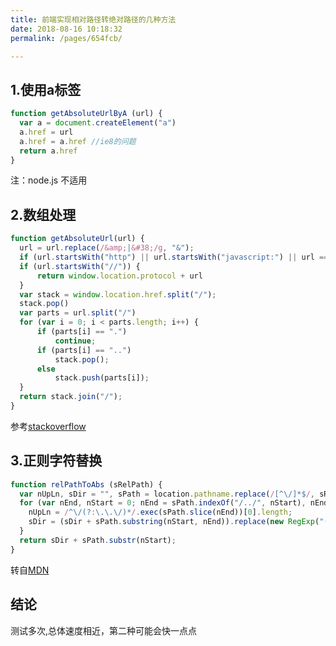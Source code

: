 ```yaml
---
title: 前端实现相对路径转绝对路径的几种方法
date: 2018-08-16 10:18:32
permalink: /pages/654fcb/

---
```


## 1.使用a标签

```js
function getAbsoluteUrlByA (url) {
  var a = document.createElement("a")
  a.href = url
  a.href = a.href //ie8的问题
  return a.href
}

```

<!--more-->

注：node.js 不适用

## 2.数组处理

```js
function getAbsoluteUrl(url) {
  url = url.replace(/&amp;|&#38;/g, "&");
  if (url.startsWith("http") || url.startsWith("javascript:") || url === "about:blank") return url;
  if (url.startsWith("//")) {
      return window.location.protocol + url
  }
  var stack = window.location.href.split("/");
  stack.pop()
  var parts = url.split("/")
  for (var i = 0; i < parts.length; i++) {
      if (parts[i] == ".")
          continue;
      if (parts[i] == "..")
          stack.pop();
      else
          stack.push(parts[i]);
  }
  return stack.join("/");
}
```
参考<a href="https://stackoverflow.com/questions/14780350/convert-relative-path-to-absolute-using-javascript">stackoverflow</a>

## 3.正则字符替换

```js
function relPathToAbs (sRelPath) {
  var nUpLn, sDir = "", sPath = location.pathname.replace(/[^\/]*$/, sRelPath.replace(/(\/|^)(?:\.?\/+)+/g, "$1"));
  for (var nEnd, nStart = 0; nEnd = sPath.indexOf("/../", nStart), nEnd > -1; nStart = nEnd + nUpLn) {
    nUpLn = /^\/(?:\.\.\/)*/.exec(sPath.slice(nEnd))[0].length;
    sDir = (sDir + sPath.substring(nStart, nEnd)).replace(new RegExp("(?:\\\/+[^\\\/]*){0," + ((nUpLn - 1) / 3) + "}$"), "/");
  }
  return sDir + sPath.substr(nStart);
}
```
转自<a href="https://developer.mozilla.org/en-US/docs/Web/API/document/cookie#Using_relative_URLs_in_the_path_parameter">MDN</a>

## 结论

测试多次,总体速度相近，第二种可能会快一点点